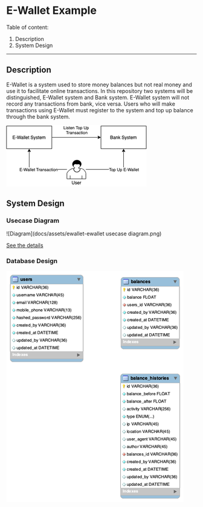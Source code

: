 # E-Wallet Example

Table of content:
1. Description
2. System Design

---

## Description
E-Wallet is a system used to store money balances but not real money and use it to facilitate online transactions. In this repository two systems will be distinguished, E-Wallet system and Bank system. E-Wallet system will not record any transactions from bank, vice versa. Users who will make transactions using E-Wallet must register to the system and top up balance through the bank system.

![Diagram](docs/assets/diagram.png)

## System Design

### Usecase Diagram
![Diagram](docs/assets/ewallet-ewallet usecase diagram.png)
 
 [See the details](docs/USECASE.md)

### Database Design
![Diagram](docs/assets/database-design.png)